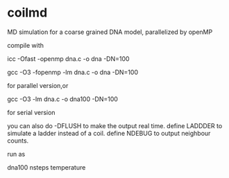# coilmd
MD simulation for a coarse grained DNA model, parallelized by openMP

compile with 

icc -Ofast -openmp dna.c -o dna -DN=100

gcc -O3 -fopenmp -lm dna.c -o dna -DN=100

for parallel version,or 

gcc  -O3 -lm dna.c -o dna100 -DN=100

for serial version

you can also do -DFLUSH to make the output real time.
define LADDDER to simulate a ladder instead of a coil.
define NDEBUG to output neighbour counts.

run as

dna100 nsteps temperature
